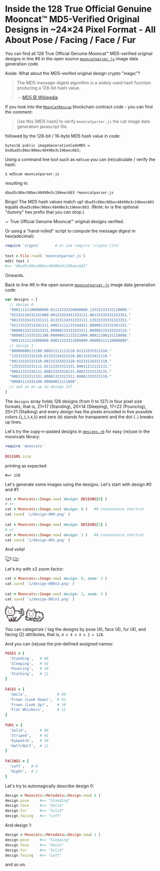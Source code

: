 # Inside the 128 True Official Genuine Mooncat™ MD5-Verified Original Designs in ~24×24 Pixel Format - All About Pose / Facing / Face / Fur


You can find all 128 True Official Genuine Mooncat™ MD5-verified
original designs in line #6 in the open source
[`mooncatparser.js`](https://github.com/ponderware/mooncatparser/blob/master/mooncatparser.js#L6) image data generation code.




Aside: What about the MD5-verifed original design crypto "magic"?

> The MD5 message-digest algorithm is a widely used hash function
> producing a 128-bit hash value.
>
> -- [MD5 @ Wikipedia](https://en.wikipedia.org/wiki/MD5)

If you look into the [`MoonCatRescue`](https://github.com/cryptocopycats/contracts/tree/master/mooncats) blockchain contract code -
you can find the comment:

> Use this [MD5 hash] to verify `mooncatparser.js`
> the cat image data generation javascript file.

followed by the 128-bit / 16-byte MD5 hash value in code:

``` solidity
bytes16 public imageGenerationCodeMD5 = 0xdbad5c08ec98bec48490e3c196eec683;
```

Using a command line tool such as `md5sum` you can (re)calculate /
verify the hash:

```
$ md5sum mooncatparser.js
```

resulting in:

```
dbad5c08ec98bec48490e3c196eec683 *mooncatparser.js
```

Bingo! The MD5 hash values match up!
`dbad5c08ec98bec48490e3c196eec683` equals
`dbad5c08ec98bec48490e3c196eec683`.  (Note: `0x` is the optional "dummy" hex prefix that you can drop.)

✓ True Official Genuine Mooncat™ original designs verified.



Or using a "hand-rolled" script
to compute the message digest in hex(adecimal):

``` ruby
require 'crypto'       # or use require 'crypto-lite'

text = File.read( 'mooncatparser.js')
md5( text )
#=> "dbad5c08ec98bec48490e3c196eec683"
```


Onwards.

Back to line #6 in the open source
[`mooncatparser.js`](https://github.com/ponderware/mooncatparser/blob/master/mooncatparser.js#L6) image data generation code:

``` js
var designs = [
  // design 0
  "00011111100000000.01113333310000000.13533333331110000."
  "01333134331331000.00133333431333111.00133335331333351."
  "00133333431331111.01333134331333111.13533333331313351."
  "01113333313341111.00011111133344411.00000133333341151."
  "00000133333313331.00000133333333311.00000133333333110."
  "00000113333331100.00000011133311000.00011100131110000."
  "00013111131000000.00011333311000000.00000111110000000",
  // design 1
  "00000000111100.00011111113110.01113333313310."
  "13533333331310.01333134331510.00133333431110."
  "00133335331510.00133333431310.01333134331310."
  "13533333331111.01113333311331.00011111131131."
  "00011333334131.00013333334131.00013333133131."
  "00011333311331.00001333313311.00001333333110."
  "00001113331100.00000011111000",
  // and so on up to design 127
]
```

The `designs` array holds 128 designs (from 0 to 127)
in four pixel size formats, that is,
21×17 (Standing), 20×14 (Sleeping), 17×22 (Pouncing), 20×21 (Stalking)
and every design
has the pixels encoded in five possible colors (`1`,`2`,`3`,`4`,`5`) and zero (`0`) stands for transparent
and the dot (`.`) breaks up lines.


Let's try the copy-n-pasted designs in [`designs.rb`](https://github.com/cryptocopycats/mooncats/blob/master/lib/mooncats/designs.rb) for easy
(re)use in the mooncats library:

``` ruby
require 'mooncats'

DESIGNS.size
```

printing as expected:

```
#=> 128
```


Let's generate some images using the designs. Let's start with
design #0 and #1:

``` ruby
cat = Mooncats::Image.new( design: DESIGNS[0] )
# or
cat = Mooncats::Image.new( design: 0 )   ## convenience shortcut
cat.save( 'i/design-000.png' )

cat = Mooncats::Image.new( design: DESIGNS[1] )
# or
cat = Mooncats::Image.new( design: 1 )   ## convenience shortcut
cat.save( 'i/design-001.png' )
```

And voila!

![](i/design-000.png)
![](i/design-001.png)


Let's try with x3 zoom factor:


``` ruby
cat = Mooncats::Image.new( design: 0, zoom: 3 )
cat.save( 'i/design-000x3.png' )

cat = Mooncats::Image.new( design: 1, zoom: 3 )
cat.save( 'i/design-001x3.png' )
```

![](i/design-000x3.png)
![](i/design-001x3.png)



You can categorize / tag the designs by pose (4), face (4), fur (4),
and facing (2) attributes, that is, `4 x 4 x 4 x 2 = 128`.

And you can (re)use the pre-defined assigned names:

``` ruby
POSES = [
  'Standing',   # 00
  'Sleeping',   # 01
  'Pouncing',   # 10
  'Stalking',   # 11
]

FACES = [
  'Smile',              # 00
  'Frown (Look Down)',  # 01
  'Frown (Look Up)',    # 10
  'Flat Whiskers',      # 11
]

FURS = [
  'Solid',      # 00
  'Striped',    # 01
  'Eyepatch',   # 10
  'Half/Half',  # 11
]

FACINGS = [
  'Left',   # 0
  'Right',  # 1
]
```

Let's try to automagically describe design 0:

``` ruby
design = Mooncats::Metadata::Design.new( 0 )
design.pose     #=> "Standing"
design.face     #=> "Smile"
design.fur      #=> "Solid"
design.facing   #=> "Left"
```

And design 1:

``` ruby
design = Mooncats::Metadata::Design.new( 1 )
design.pose     #=> "Sleeping"
design.face     #=> "Smile"
design.fur      #=> "Solid"
design.facing   #=> "Left"
```

and so on.

